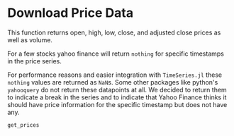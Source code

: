 # Download Price Data

This function returns open, high, low, close, and adjusted close prices as well as volume.  

For a few stocks yahoo finance will return `nothing` for specific timestamps in the price series.  

For performance reasons and easier integration with `TimeSeries.jl` these `nothing` values are returned as `NaN`s. Some other packages like python's `yahooquery` do not return these datapoints at all. We decided to return them to indicate a break in the series and to indicate that Yahoo Finance thinks it should have price information for the specific timestamp but does not have any.   

````@docs
get_prices
````
